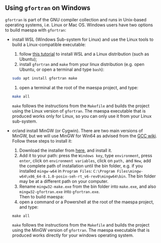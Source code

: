 ## Using `gfortran` on Windows

`gfortran` is part of the GNU compiler collection and runs in Unix-based operating systems, i.e. Linux or Mac OS. Windows users have two options to build maespa with `gfortran`:

* install WSL (Windows Sub-system for Linux) and use the Linux tools to build a Linux-compatible executable:
    1. follow [this tutorial](https://docs.microsoft.com/en-us/windows/wsl/install-win10) to install WSL and a Linux distribution (such as Ubuntu);  
    1. install `gfortran` and `make` from your linux distribution (e.g. open Ubuntu, or open a terminal and type `bash`):
    ```bash
    sudo apt install gfortran make
    ```
    1. open a terminal at the root of the maespa project, and type:
    ```bash
    make all
    ```
    `make` follows the instructions from the `Makefile` and builds the project using the Linux version of `gfortran`. The maespa executable that is produced works only for Linux, so you can only use it from your Linux sub-system.

* or/and install MinGW (or Cygwin). There are two main versions of MinGW, but we will use MinGW for Win64 as advised from the [GCC wiki](https://gcc.gnu.org/wiki/GFortranBinaries). Follow these steps to install it:
    1. Download the installer from [here](https://sourceforge.net/projects/mingw-w64/files/Toolchains%20targetting%20Win32/Personal%20Builds/mingw-builds/installer/mingw-w64-install.exe/download), and install it.  
    1. Add it to your path: press the `Windows key`, type `environment`, press `enter`, click on `environment variables`, click on `path,` and `New`, add the complete path of installation until the bin folder, e.g. if you installed `mingw-w64` in `Program Files`:  `C:\Program Files\mingw-w64\x86_64-8.1.0-posix-seh-rt_v6-rev0\mingw64\bin`. The bin folder may be at a different path on your computer.  
    1. Rename `mingw32-make.exe` from the bin folder into `make.exe`, and also `mingw32-gfortran.exe` into `gfortran.exe`.  
    Then to build maespa:
    1. open a command or a Powershell at the root of the maespa project, and type:
    ```shell
    make all
    ```
    `make` follows the instructions from the `Makefile` and builds the project using the MinGW version of `gfortran`. The maespa executable that is produced works directly for your windows operating system.
